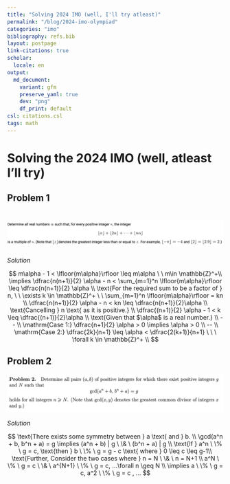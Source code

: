 ```yaml
---
title: "Solving 2024 IMO (well, I'll try atleast)"
permalink: "/blog/2024-imo-olympiad"
categories: "imo"
bibliography: refs.bib
layout: postpage
link-citations: true
scholar:
  locale: en
output:
  md_document:
    variant: gfm
    preserve_yaml: true
    dev: "png"
    df_print: default
csl: citations.csl
tags: math
---
```


# Solving the 2024 IMO (well, atleast I’ll try)

## Problem 1

# [![Problem statement 1](images/clipboard-2591436498.png)](Figure%201)

*Solution*

$$
m\alpha - 1 < \lfloor{m\alpha}\rfloor \leq m\alpha \ \  m\in \mathbb{Z}^+\\ 
\implies \dfrac{n(n+1)}{2} \alpha - n < \sum_{m=1}^n \lfloor{m\alpha}\rfloor \leq \dfrac{n(n+1)}{2} \alpha \\ 
\text{For the required sum to be a factor of } n, \ \  \exists k \in \mathbb{Z}^+  \ \  \sum_{m=1}^n \lfloor{m\alpha}\rfloor = kn \\ 
\dfrac{n(n+1)}{2} \alpha - n < kn \leq \dfrac{n(n+1)}{2}\alpha \\
\text{Cancelling } n \text{ as it is positive.} \\  
\dfrac{(n+1)}{2} \alpha - 1 < k \leq \dfrac{(n+1)}{2}\alpha \\    
\text{Given that $\alpha$ is a real number.} \\ 
-- \\ 
\mathrm{Case 1:}  \dfrac{n+1}{2} \alpha > 0 \implies \alpha > 0 \\  
-- \\ 
\mathrm{Case 2:} \dfrac{2k}{n+1} \leq \alpha < \dfrac{2(k+1)}{n+1} \ \ \ \forall k \in \mathbb{Z}^+ \\  
$$

## Problem 2

![](images/clipboard-86672959.png)

*Solution*

$$
\text{There exists some symmetry between } a \text{ and } b. \\ 
\gcd(a^n + b, b^n + a) = g \implies (a^n + b) | g \  \& \ (b^n + a) | g  \\ 
\text{If } a^n \ \% \  g = c, \text{then } b \ \% \ g = g - c \text{ where } 0 \leq c \leq g-1\\ 
\text{Further, Consider the two cases where } n = N \ \& \ n = N+1 \\
a^N \ \% \ g = c \ \& \ a^{N+1} \ \% \ g = c, ...\forall n \geq N \\ 
\implies a \ \% \ g = c, a^2 \ \% \ g = c , ...  
$$
